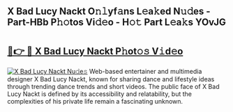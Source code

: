 ## X Bad Lucy Nackt O𝚗𝚕yf𝚊ns L𝚎a𝚔ed N𝚞𝚍es - Part-HBb P𝚑𝚘tos Vi𝚍𝚎o - H𝚘𝚝 Part L𝚎a𝚔s YOvJG

# <h2><a href="http://kf4gkn.oniu.top/?m=X+Bad+Lucy+Nackt">🔗👉 🔴 X Bad Lucy Nackt P𝚑ot𝚘𝚜 V𝚒d𝚎o</a></h2>

[![X Bad Lucy Nackt Nu𝚍e𝚜](https://i.imgur.com/0qMVB7G.gif)](http://kf4gkn.oniu.top/?m=X+Bad+Lucy+Nackt)
Web-based entertainer and multimedia designer X Bad Lucy Nackt, known for sharing dance and lifestyle ideas through trending dance trends and short videos. The public face of X Bad Lucy Nackt is defined by its accessibility and relatability, but the complexities of his private life remain a fascinating unknown.  
